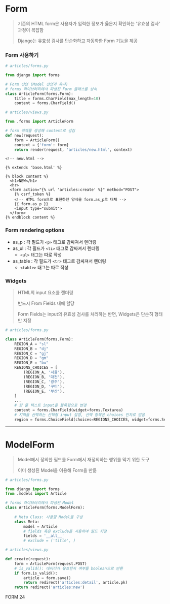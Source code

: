 # Form

> 기존의 HTML form은 사용자가 입력한 정보가 옳은지 확인하는 '유효성 검사' 과정이 복잡함
>
> Django는 유효성 검사를 단순화하고 자동화한 Form 기능을 제공





### Form 사용하기

```python
# articles/forms.py

from django import forms

# Form 선언 (Model 선언과 유사)
# forms 라이브러리에서 파생된 Form 클래스를 상속
class ArticleForm(forms.Form):
    title = forms.CharField(max_length=10)
    content = forms.CharField()
```

```python
# articles/views.py

from .forms import ArticleForm

# form 객체를 생성해 context로 넘김
def new(request):
    form = ArticleForm()
    context = {'form': form}
    return render(request, 'articles/new.html', context)
```

```django
<!-- new.html -->

{% extends 'base.html' %}

{% block content %}
  <h1>NEW</h1>
  <hr>
  <form action="{% url 'articles:create' %}" method="POST">
    {% csrf_token %}
  	<!-- HTML form으로 표현하던 양식을 form.as_p로 대체 -->
    {{ form.as_p }}
    <input type="submit">
  </form>
{% endblock content %}
```





### Form rendering options

- as_p : 각 필드가 `<p>` 태그로 감싸져서 렌더링
- as_ul : 각 필드가 `<li>` 태그로 감싸져서 렌더링
  - `<ul>` 태그는 따로 작성 
- as_table : 각 필드가 `<tr>` 태그로 감싸져서 렌더링
  - `<table>` 태그는 따로 작성 



### Widgets

> HTML의 input 요소를 렌더링
>
> 반드시 From Fields 내에 할당
>
> Form Fields는 input의 유효성 검사를 처리하는 반면, Widgets은 단순히 형태만 지정

```python
# articles/forms.py

class ArticleForm(forms.Form):
    REGION_A = "sl"
    REGION_B = "dj"
    REGION_C = "gj"
    REGION_D = "gm"
    REGION_E = "bu"
    REGIONS_CHOICES = [
        (REGION_A, '서울'),
        (REGION_B, '대전'),
        (REGION_C, '광주'),
        (REGION_D, '구미'),
        (REGION_E, '부산'),
    ]
    ...
    # 한 줄 텍스트 input을 블록형으로 변경
    content = forms.CharField(widget=forms.Textarea)
   	# 지역을 선택하는 선택형 input 설정, 선택 항목은 choices 인자로 받음
    region = forms.ChoiceField(choices=REGIONS_CHOICES, widget=forms.Select())
```





---





# ModelForm

> Model에서 정의한 필드를 Form에서 재정의하는 행위를 막기 위한 도구
>
> 이미 생성된 Model을 이용해 Form을 만듦

```python
# articles/forms.py

from django import forms
from .models import Article

# forms 라이브러리에서 파생된 Model
class ArticleForm(forms.ModelForm):
    
    # Meta Class: 사용할 Model을 구성
    class Meta:
        model = Article
        # fields 혹은 exclude를 사용하여 필드 지정
        fields = '__all__'
        # exclude = ('title', )
```

```python
# articles/views.py

def create(request):
    form = ArticleForm(request.POST)
    # is_valid(): 데이터가 유효한지 여부를 boolean으로 반환
    if form.is_valid():
        article = form.save()
        return redirect('articles:detail', article.pk)
    return redirect('articles:new')
```



FORM 24
























































